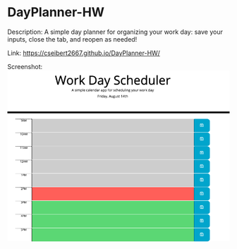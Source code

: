 # DayPlanner-HW

Description: 
A simple day planner for organizing your work day: save your inputs, close the tab, and reopen as needed!

Link: https://cseibert2667.github.io/DayPlanner-HW/

Screenshot:
![preview screenshot](assets/day-planner.png)